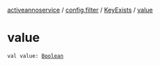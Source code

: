 [activeannoservice](../../index.md) / [config.filter](../index.md) / [KeyExists](index.md) / [value](./value.md)

# value

`val value: `[`Boolean`](https://kotlinlang.org/api/latest/jvm/stdlib/kotlin/-boolean/index.html)